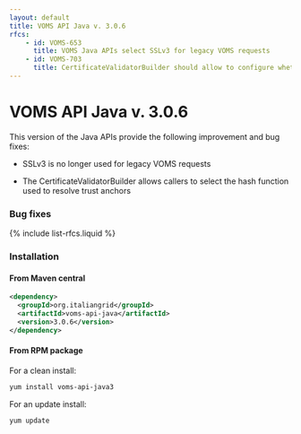 ```yaml
---
layout: default
title: VOMS API Java v. 3.0.6
rfcs:
    - id: VOMS-653
      title: VOMS Java APIs select SSLv3 for legacy VOMS requests
    - id: VOMS-703
      title: CertificateValidatorBuilder should allow to configure whether is running in an OpenSSL 1.x or 0.9.x envinroment
---
```


# VOMS API Java v. 3.0.6

This version of the Java APIs provide the following improvement and bug fixes:

- SSLv3 is no longer used for legacy VOMS requests

- The CertificateValidatorBuilder allows callers to select the hash function
  used to resolve trust anchors

### Bug fixes

{% include list-rfcs.liquid %}

### Installation

#### From Maven central

```xml
<dependency>
  <groupId>org.italiangrid</groupId>
  <artifactId>voms-api-java</artifactId>
  <version>3.0.6</version>
</dependency>
```

#### From RPM package

For a clean install:

```bash
yum install voms-api-java3
```

For an update install:

```bash
yum update
```
